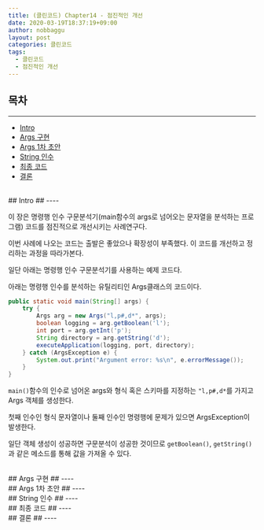 ```yaml
---
title: (클린코드) Chapter14 - 점진적인 개선
date: 2020-03-19T18:37:19+09:00
author: nobbaggu
layout: post
categories: 클린코드
tags:
  - 클린코드
  - 점진적인 개선
---
```


## 목차 ##
----

- [Intro](#0)
- [Args 구현](#1)
- [Args 1차 초안](#2)
- [String 인수](#3)
- [최종 코드](#4)
- [결론](#5)


<br>
<a name="0"/>
## Intro ##
----

이 장은 명령행 인수 구문분석기(main함수의 args로 넘어오는 문자열을 분석하는 프로그램) 코드를 점진적으로 개선시키는 사례연구다.

이번 사례에 나오는 코드는 출발은 좋았으나 확장성이 부족했다. 이 코드를 개선하고 정리하는 과정을 따라가본다.

일단 아래는 명령행 인수 구문분석기를 사용하는 예제 코드다.

아래는 명령행 인수를 분석하는 유틸리티인 Args클래스의 코드이다.

~~~ java
public static void main(String[] args) {
	try {
		Args arg = new Args("l,p#,d*", args);
		boolean logging = arg.getBoolean('l');
		int port = arg.getInt('p');
		String directory = arg.getString('d');
		executeApplication(logging, port, directory);
	} catch (ArgsException e) {
		System.out.print("Argument error: %s\n", e.errorMessage());
	}
}
~~~

`main()`함수의 인수로 넘어온 args와 형식 혹은 스키마를 지정하는 `"l,p#,d*`를 가지고 Args 객체를 생성한다.

첫째 인수인 형식 문자열이나 둘째 인수인 명령행에 문제가 있으면 ArgsException이 발생한다.

일단 객체 생성이 성공하면 구문분석이 성공한 것이므로 `getBoolean()`, `getString()`과 같은 메소드를 통해 값을 가져올 수 있다.

<br>
<a name="1"/>
## Args 구현 ##
----



<br>
<a name="2"/>
## Args 1차 초안 ##
----

<br>
<a name="3"/>
## String 인수 ##
----

<br>
<a name="4"/>
## 최종 코드 ##
----

<br>
<a name="5"/>
## 결론 ##
----